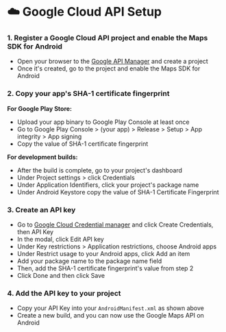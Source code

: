 # ☁️ Google Cloud API Setup

### 1. Register a Google Cloud API project and enable the Maps SDK for Android

-   Open your browser to the [Google API Manager](https://console.cloud.google.com/) and create a project
-   Once it's created, go to the project and enable the Maps SDK for Android

### 2. Copy your app's SHA-1 certificate fingerprint

**For Google Play Store:**

-   Upload your app binary to Google Play Console at least once
-   Go to Google Play Console > (your app) > Release > Setup > App integrity > App signing
-   Copy the value of SHA-1 certificate fingerprint

**For development builds:**

-   After the build is complete, go to your project's dashboard
-   Under Project settings > click Credentials
-   Under Application Identifiers, click your project's package name
-   Under Android Keystore copy the value of SHA-1 Certificate Fingerprint

### 3. Create an API key

-   Go to [Google Cloud Credential manager](https://console.cloud.google.com/apis/credentials) and click Create Credentials, then API Key
-   In the modal, click Edit API key
-   Under Key restrictions > Application restrictions, choose Android apps
-   Under Restrict usage to your Android apps, click Add an item
-   Add your package name to the package name field
-   Then, add the SHA-1 certificate fingerprint's value from step 2
-   Click Done and then click Save

### 4. Add the API key to your project

-   Copy your API Key into your `AndroidManifest.xml` as shown above
-   Create a new build, and you can now use the Google Maps API on Android
